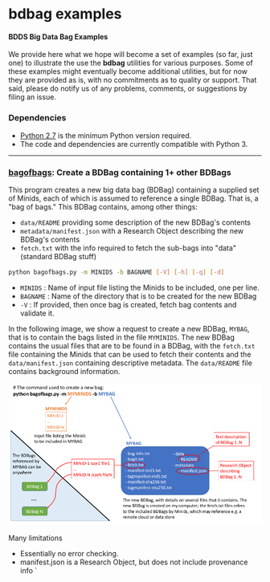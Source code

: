 # bdbag examples

#### BDDS Big Data Bag Examples

We provide here what we hope will become a set of examples 
(so far, just one) to illustrate the use the **bdbag** utilities for various purposes.
Some of these examples might eventually become additional utilities, but for now 
they are provided as is, with no commitments as to quality or support. That said,
please do notify us of any problems, comments, or suggestions by filing an issue.

### Dependencies

* [Python 2.7](https://www.python.org/downloads/release/python-2711/) is the minimum Python version required.
* The code and dependencies are currently compatible with Python 3.

---

### [bagofbags](bagofbags/bagofbags.py): Create a BDBag containing 1+ other BDBags

This program creates a new big data bag (BDBag) containing a supplied set of Minids,
each of which is assumed to reference a single BDBag.  That is, a "bag of bags." This BDBag contains, among other things:
* `data/README` providing some description of the new BDBag's contents
* `metadata/manifest.json` with a Research Object describing the new BDBag's contents
* `fetch.txt` with the info required to fetch the sub-bags into "data" (standard BDBag stuff)

```sh
python bagofbags.py -m MINIDS -b BAGNAME [-V] [-h] [-q] [-d]
```
* `MINIDS` : Name of input file listing the Minids to be included, one per line.
* `BAGNAME` : Name of the directory that is to be created for the new BDBag
* `-V` : If provided, then once bag is created, fetch bag contents and validate it.

In the following image, we show a request to create a new BDBag, `MYBAG`, that is to contain
the bags listed in the file `MYMINIDS`. The new BDBag contains the usual files that are to be
found in a BDBag, with the `fetch.txt` file containing the Minids that can be used to fetch
their contents and the `data/manifest.json` containing descriptive metadata. The `data/README` file
contains background information.

![Image of the whole thing](images/MetaBags.png)

Many limitations
* Essentially no error checking.
* manifest.json is a Research Object, but does not include provenance info
`
